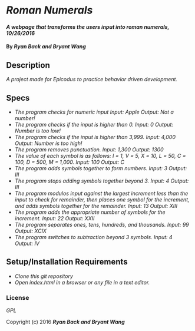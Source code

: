 # _Roman Numerals_

#### _A webpage that transforms the users input into roman numerals, 10/26/2016_

#### By _**Ryan Back and Bryant Wang**_

## Description

_A project made for Epicodus to practice behavior driven development._

## Specs

* _The program checks for numeric input
Input: Apple
Output: Not a number!_
* _The program checks if the input is higher than 0.
Input: 0
Output: Number is too low!_
* _The program checks if the input is higher than 3,999.
Input: 4,000
Output: Number is too high!_
* _The program removes punctuation.
Input: 1,300
Output: 1300_
* _The value of each symbol is as follows: I = 1, V = 5, X = 10, L = 50, C = 100, D = 500, M = 1,000.
Input: 100
Output: C_
* _The program adds symbols together to form numbers.
Input: 3
Output: III_
* _The program stops adding symbols together beyond 3.
Input: 4
Output: III_
* _The program modulos input against the largest increment less than the input to check for remainder, then places one symbol for the increment, and adds symbols together for the remainder.
Input: 13
Output: XIII_
* _The program adds the appropriate number of symbols for the increment.
Input: 22
Output: XXII_
* _The program separates ones, tens, hundreds, and thousands.
Input: 99
Output: XCIX_
* _The program switches to subtraction beyond 3 symbols.
Input: 4
Output: IV_

## Setup/Installation Requirements

* _Clone this git repository_
* _Open index.html in a browser or any file in a text editor._

### License

*GPL*

Copyright (c) 2016 **_Ryan Back and Bryant Wang_**
